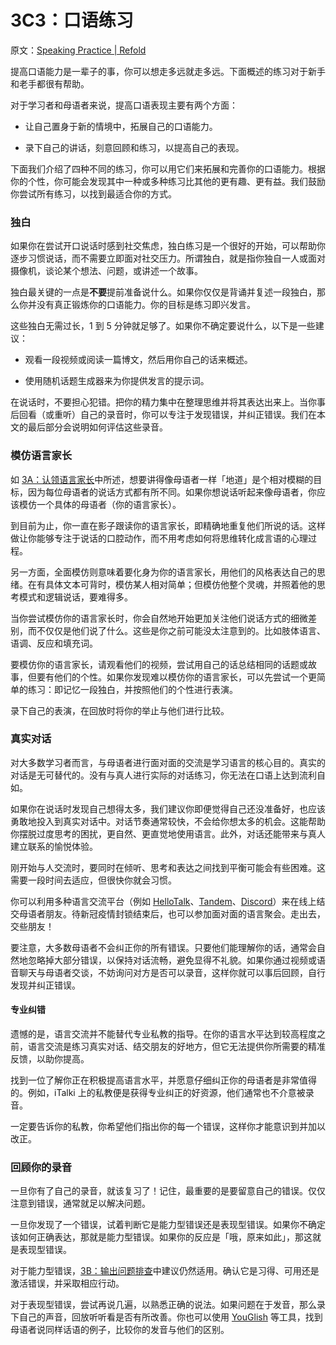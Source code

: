 # 3C3：口语练习

原文：[Speaking Practice | Refold](https://refold.la/roadmap/stage-3/c/speaking-practice)

提高口语能力是一辈子的事，你可以想走多远就走多远。下面概述的练习对于新手和老手都很有帮助。

对于学习者和母语者来说，提高口语表现主要有两个方面：

- 让自己置身于新的情境中，拓展自己的口语能力。

- 录下自己的讲话，刻意回顾和练习，以提高自己的表现。

下面我们介绍了四种不同的练习，你可以用它们来拓展和完善你的口语能力。根据你的个性，你可能会发现其中一种或多种练习比其他的更有趣、更有益。我们鼓励你尝试所有练习，以找到最适合你的方式。

### 独白

如果你在尝试开口说话时感到社交焦虑，独白练习是一个很好的开始，可以帮助你逐步习惯说话，而不需要立即面对社交压力。所谓独白，就是指你独自一人或面对摄像机，谈论某个想法、问题，或讲述一个故事。

独白最关键的一点是**不要**提前准备说什么。如果你仅仅是背诵并复述一段独白，那么你并没有真正锻炼你的口语能力。你的目标是练习即兴发言。

这些独白无需过长，1 到 5 分钟就足够了。如果你不确定要说什么，以下是一些建议：

- 观看一段视频或阅读一篇博文，然后用你自己的话来概述。

- 使用随机话题生成器来为你提供发言的提示词。

在说话时，不要担心犯错。把你的精力集中在整理思维并将其表达出来上。当你事后回看（或重听）自己的录音时，你可以专注于发现错误，并纠正错误。我们在本文的最后部分会说明如何评估这些录音。

### 模仿语言家长

如 [3A：认领语言家长](https://refold.la/roadmap/stage-3/a/adopt-a-parent)中所述，想要讲得像母语者一样「地道」是个相对模糊的目标，因为每位母语者的说话方式都有所不同。如果你想说话听起来像母语者，你应该模仿一个具体的母语者（你的语言家长）。

到目前为止，你一直在影子跟读你的语言家长，即精确地重复他们所说的话。这样做让你能够专注于说话的口腔动作，而不用考虑如何将思维转化成言语的心理过程。

另一方面，全面模仿则意味着要化身为你的语言家长，用他们的风格表达自己的思绪。在有具体文本可背时，模仿某人相对简单；但模仿他整个灵魂，并照着他的思考模式和逻辑说话，要难得多。

当你尝试模仿你的语言家长时，你会自然地开始更加关注他们说话方式的细微差别，而不仅仅是他们说了什么。这些是你之前可能没太注意到的。比如肢体语言、语调、反应和填充词。

要模仿你的语言家长，请观看他们的视频，尝试用自己的话总结相同的话题或故事，但要有他们的个性。如果你发现难以模仿你的语言家长，可以先尝试一个更简单的练习：即记忆一段独白，并按照他们的个性进行表演。

录下自己的表演，在回放时将你的举止与他们进行比较。

### 真实对话

对大多数学习者而言，与母语者进行面对面的交流是学习语言的核心目的。真实的对话是无可替代的。没有与真人进行实际的对话练习，你无法在口语上达到流利自如。

如果你在说话时发现自己想得太多，我们建议你即便觉得自己还没准备好，也应该勇敢地投入到真实对话中。对话节奏通常较快，不会给你想太多的机会。这能帮助你摆脱过度思考的困扰，更自然、更直觉地使用语言。此外，对话还能带来与真人建立联系的愉悦体验。

刚开始与人交流时，要同时在倾听、思考和表达之间找到平衡可能会有些困难。这需要一段时间去适应，但很快你就会习惯。

你可以利用多种语言交流平台（例如 [HelloTalk](https://brc.hellotalk.com/refold)、[Tandem](https://www.tandem.net/)、[Discord](https://www.reddit.com/r/languagelearning/comments/5m5426/discord_language_learning_servers_masterlist/)）来在线上结交母语者朋友。待新冠疫情封锁结束后，也可以参加面对面的语言聚会。走出去，交些朋友！

要注意，大多数母语者不会纠正你的所有错误。只要他们能理解你的话，通常会自然地忽略掉大部分错误，以保持对话流畅，避免显得不礼貌。如果你通过视频或语音聊天与母语者交谈，不妨询问对方是否可以录音，这样你就可以事后回顾，自行发现并纠正错误。

#### 专业纠错

遗憾的是，语言交流并不能替代专业私教的指导。在你的语言水平达到较高程度之前，语言交流是练习真实对话、结交朋友的好地方，但它无法提供你所需要的精准反馈，以助你提高。

找到一位了解你正在积极提高语言水平，并愿意仔细纠正你的母语者是非常值得的。例如，iTalki 上的私教便是获得专业纠正的好资源，他们通常也不介意被录音。

一定要告诉你的私教，你希望他们指出你的每一个错误，这样你才能意识到并加以改正。

### 回顾你的录音

一旦你有了自己的录音，就该复习了！记住，最重要的是要留意自己的错误。仅仅注意到错误，通常就足以解决问题。

一旦你发现了一个错误，试着判断它是能力型错误还是表现型错误。如果你不确定该如何正确表达，那就是能力型错误。如果你的反应是「哦，原来如此」，那这就是表现型错误。

对于能力型错误，[3B：输出问题排查](https://refold.la/roadmap/stage-3/b/output-troubleshooting)中建议仍然适用。确认它是习得、可用还是激活错误，并采取相应行动。

对于表现型错误，尝试再说几遍，以熟悉正确的说法。如果问题在于发音，那么录下自己的声音，回放听听看是否有所改善。你也可以使用 [YouGlish](https://es.youglish.com/) 等工具，找到母语者说同样话语的例子，比较你的发音与他们的区别。